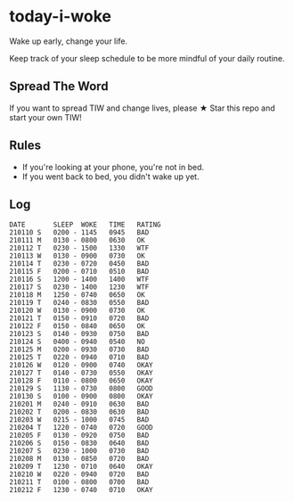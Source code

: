 # today-i-woke
Wake up early, change your life.

Keep track of your sleep schedule to be more mindful of your daily routine.

## Spread The Word

If you want to spread TIW and change lives, please ★ Star this repo and start your own TIW!

## Rules

- If you're looking at your phone, you're not in bed.
- If you went back to bed, you didn't wake up yet.

## Log

```when-i-woke
DATE       SLEEP  WOKE   TIME   RATING
210110 S   0200 - 1145   0945   BAD
210111 M   0130 - 0800   0630   OK
210112 T   0230 - 1500   1330   WTF
210113 W   0130 - 0900   0730   OK
210114 T   0230 - 0720   0450   BAD
210115 F   0200 - 0710   0510   BAD
210116 S   1200 - 1400   1400   WTF
210117 S   0230 - 1400   1230   WTF
210118 M   1250 - 0740   0650   OK
210119 T   0240 - 0830   0550   BAD
210120 W   0130 - 0900   0730   OK
210121 T   0150 - 0910   0720   BAD
210122 F   0150 - 0840   0650   OK
210123 S   0140 - 0930   0750   BAD
210124 S   0400 - 0940   0540   NO
210125 M   0200 - 0930   0730   BAD
210125 T   0220 - 0940   0710   BAD
210126 W   0120 - 0900   0740   OKAY
210127 T   0140 - 0730   0550   OKAY
210128 F   0110 - 0800   0650   OKAY
210129 S   1130 - 0730   0800   GOOD
210130 S   0100 - 0900   0800   OKAY
210201 M   0240 - 0910   0630   BAD
210202 T   0200 - 0830   0630   BAD
210203 W   0215 - 1000   0745   BAD
210204 T   1220 - 0740   0720   GOOD
210205 F   0130 - 0920   0750   BAD
210206 S   0150 - 0830   0640   BAD
210207 S   0230 - 1000   0730   BAD
210208 M   0130 - 0850   0720   BAD
210209 T   1230 - 0710   0640   OKAY
210210 W   0220 - 0940   0720   BAD
210211 T   0100 - 0800   0700   BAD
210212 F   1230 - 0740   0710   OKAY
```
